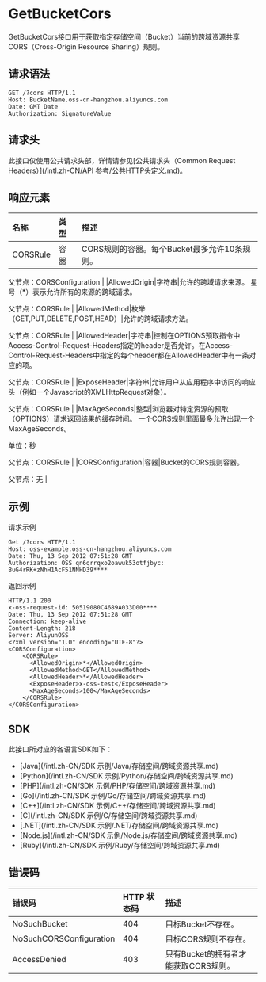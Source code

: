 # GetBucketCors

GetBucketCors接口用于获取指定存储空间（Bucket）当前的跨域资源共享CORS（Cross-Origin Resource Sharing）规则。

## 请求语法

```
GET /?cors HTTP/1.1
Host: BucketName.oss-cn-hangzhou.aliyuncs.com
Date: GMT Date
Authorization: SignatureValue
```

## 请求头

此接口仅使用公共请求头部，详情请参见[公共请求头（Common Request Headers）](/intl.zh-CN/API 参考/公共HTTP头定义.md)。

## 响应元素

|名称|类型|描述|
|:-|:-|:-|
|CORSRule|容器|CORS规则的容器。每个Bucket最多允许10条规则。

父节点：CORSConfiguration |
|AllowedOrigin|字符串|允许的跨域请求来源。 星号（\*）表示允许所有的来源的跨域请求。

父节点：CORSRule |
|AllowedMethod|枚举（GET,PUT,DELETE,POST,HEAD）|允许的跨域请求方法。

父节点：CORSRule |
|AllowedHeader|字符串|控制在OPTIONS预取指令中Access-Control-Request-Headers指定的header是否允许。在Access-Control-Request-Headers中指定的每个header都在AllowedHeader中有一条对应的项。

父节点：CORSRule |
|ExposeHeader|字符串|允许用户从应用程序中访问的响应头（例如一个Javascript的XMLHttpRequest对象）。

父节点：CORSRule |
|MaxAgeSeconds|整型|浏览器对特定资源的预取（OPTIONS）请求返回结果的缓存时间。 一个CORS规则里面最多允许出现一个MaxAgeSeconds。

单位：秒

父节点：CORSRule |
|CORSConfiguration|容器|Bucket的CORS规则容器。

父节点：无 |

## 示例

请求示例

```
Get /?cors HTTP/1.1
Host: oss-example.oss-cn-hangzhou.aliyuncs.com  
Date: Thu, 13 Sep 2012 07:51:28 GMT
Authorization: OSS qn6qrrqxo2oawuk53otfjbyc: BuG4rRK+zNhH1AcF51NNHD39****
```

返回示例

```
HTTP/1.1 200
x-oss-request-id: 50519080C4689A033D00****
Date: Thu, 13 Sep 2012 07:51:28 GMT
Connection: keep-alive
Content-Length: 218  
Server: AliyunOSS
<?xml version="1.0" encoding="UTF-8"?>
<CORSConfiguration>
    <CORSRule>
      <AllowedOrigin>*</AllowedOrigin>
      <AllowedMethod>GET</AllowedMethod>
      <AllowedHeader>*</AllowedHeader>
      <ExposeHeader>x-oss-test</ExposeHeader>
      <MaxAgeSeconds>100</MaxAgeSeconds>
    </CORSRule>
</CORSConfiguration>
```

## SDK

此接口所对应的各语言SDK如下：

-   [Java](/intl.zh-CN/SDK 示例/Java/存储空间/跨域资源共享.md)
-   [Python](/intl.zh-CN/SDK 示例/Python/存储空间/跨域资源共享.md)
-   [PHP](/intl.zh-CN/SDK 示例/PHP/存储空间/跨域资源共享.md)
-   [Go](/intl.zh-CN/SDK 示例/Go/存储空间/跨域资源共享.md)
-   [C++](/intl.zh-CN/SDK 示例/C++/存储空间/跨域资源共享.md)
-   [C](/intl.zh-CN/SDK 示例/C/存储空间/跨域资源共享.md)
-   [.NET](/intl.zh-CN/SDK 示例/.NET/存储空间/跨域资源共享.md)
-   [Node.js](/intl.zh-CN/SDK 示例/Node.js/存储空间/跨域资源共享.md)
-   [Ruby](/intl.zh-CN/SDK 示例/Ruby/存储空间/跨域资源共享.md)

## 错误码

|错误码|HTTP 状态码|描述|
|:--|:-------|:-|
|NoSuchBucket|404|目标Bucket不存在。|
|NoSuchCORSConfiguration|404|目标CORS规则不存在。|
|AccessDenied|403|只有Bucket的拥有者才能获取CORS规则。|

